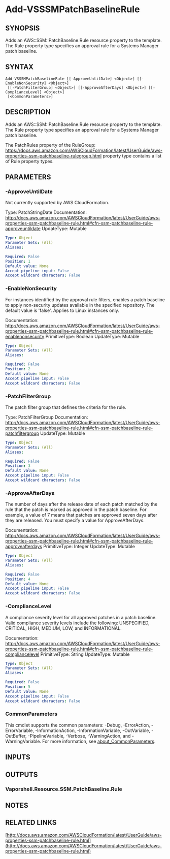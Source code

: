 # Add-VSSSMPatchBaselineRule

## SYNOPSIS
Adds an AWS::SSM::PatchBaseline.Rule resource property to the template.
The Rule property type specifies an approval rule for a Systems Manager patch baseline.

## SYNTAX

```
Add-VSSSMPatchBaselineRule [[-ApproveUntilDate] <Object>] [[-EnableNonSecurity] <Object>]
 [[-PatchFilterGroup] <Object>] [[-ApproveAfterDays] <Object>] [[-ComplianceLevel] <Object>]
 [<CommonParameters>]
```

## DESCRIPTION
Adds an AWS::SSM::PatchBaseline.Rule resource property to the template.
The Rule property type specifies an approval rule for a Systems Manager patch baseline.

The PatchRules property of the RuleGroup: https://docs.aws.amazon.com/AWSCloudFormation/latest/UserGuide/aws-properties-ssm-patchbaseline-rulegroup.html property type contains a list of Rule property types.

## PARAMETERS

### -ApproveUntilDate
Not currently supported by AWS CloudFormation.

Type: PatchStringDate
Documentation: http://docs.aws.amazon.com/AWSCloudFormation/latest/UserGuide/aws-properties-ssm-patchbaseline-rule.html#cfn-ssm-patchbaseline-rule-approveuntildate
UpdateType: Mutable

```yaml
Type: Object
Parameter Sets: (All)
Aliases:

Required: False
Position: 1
Default value: None
Accept pipeline input: False
Accept wildcard characters: False
```

### -EnableNonSecurity
For instances identified by the approval rule filters, enables a patch baseline to apply non-security updates available in the specified repository.
The default value is 'false'.
Applies to Linux instances only.

Documentation: http://docs.aws.amazon.com/AWSCloudFormation/latest/UserGuide/aws-properties-ssm-patchbaseline-rule.html#cfn-ssm-patchbaseline-rule-enablenonsecurity
PrimitiveType: Boolean
UpdateType: Mutable

```yaml
Type: Object
Parameter Sets: (All)
Aliases:

Required: False
Position: 2
Default value: None
Accept pipeline input: False
Accept wildcard characters: False
```

### -PatchFilterGroup
The patch filter group that defines the criteria for the rule.

Type: PatchFilterGroup
Documentation: http://docs.aws.amazon.com/AWSCloudFormation/latest/UserGuide/aws-properties-ssm-patchbaseline-rule.html#cfn-ssm-patchbaseline-rule-patchfiltergroup
UpdateType: Mutable

```yaml
Type: Object
Parameter Sets: (All)
Aliases:

Required: False
Position: 3
Default value: None
Accept pipeline input: False
Accept wildcard characters: False
```

### -ApproveAfterDays
The number of days after the release date of each patch matched by the rule that the patch is marked as approved in the patch baseline.
For example, a value of 7 means that patches are approved seven days after they are released.
You must specify a value for ApproveAfterDays.

Documentation: http://docs.aws.amazon.com/AWSCloudFormation/latest/UserGuide/aws-properties-ssm-patchbaseline-rule.html#cfn-ssm-patchbaseline-rule-approveafterdays
PrimitiveType: Integer
UpdateType: Mutable

```yaml
Type: Object
Parameter Sets: (All)
Aliases:

Required: False
Position: 4
Default value: None
Accept pipeline input: False
Accept wildcard characters: False
```

### -ComplianceLevel
A compliance severity level for all approved patches in a patch baseline.
Valid compliance severity levels include the following: UNSPECIFIED, CRITICAL, HIGH, MEDIUM, LOW, and INFORMATIONAL.

Documentation: http://docs.aws.amazon.com/AWSCloudFormation/latest/UserGuide/aws-properties-ssm-patchbaseline-rule.html#cfn-ssm-patchbaseline-rule-compliancelevel
PrimitiveType: String
UpdateType: Mutable

```yaml
Type: Object
Parameter Sets: (All)
Aliases:

Required: False
Position: 5
Default value: None
Accept pipeline input: False
Accept wildcard characters: False
```

### CommonParameters
This cmdlet supports the common parameters: -Debug, -ErrorAction, -ErrorVariable, -InformationAction, -InformationVariable, -OutVariable, -OutBuffer, -PipelineVariable, -Verbose, -WarningAction, and -WarningVariable. For more information, see [about_CommonParameters](http://go.microsoft.com/fwlink/?LinkID=113216).

## INPUTS

## OUTPUTS

### Vaporshell.Resource.SSM.PatchBaseline.Rule
## NOTES

## RELATED LINKS

[http://docs.aws.amazon.com/AWSCloudFormation/latest/UserGuide/aws-properties-ssm-patchbaseline-rule.html](http://docs.aws.amazon.com/AWSCloudFormation/latest/UserGuide/aws-properties-ssm-patchbaseline-rule.html)

